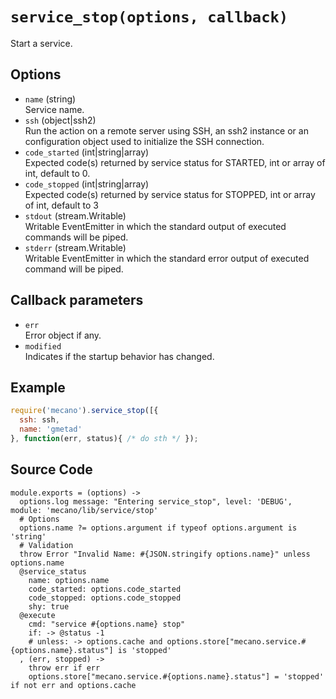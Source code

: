 
# `service_stop(options, callback)`

Start a service.

## Options

*   `name` (string)   
    Service name.   
*   `ssh` (object|ssh2)   
    Run the action on a remote server using SSH, an ssh2 instance or an
    configuration object used to initialize the SSH connection.   
*   `code_started` (int|string|array)   
    Expected code(s) returned by service status for STARTED, int or array of
    int, default to 0.   
*   `code_stopped` (int|string|array)   
    Expected code(s) returned by service status for STOPPED, int or array of 
    int, default to 3   
*   `stdout` (stream.Writable)   
    Writable EventEmitter in which the standard output of executed commands will
    be piped.   
*   `stderr` (stream.Writable)   
    Writable EventEmitter in which the standard error output of executed command
    will be piped.   

## Callback parameters

*   `err`   
    Error object if any.   
*   `modified`   
    Indicates if the startup behavior has changed.   

## Example

```js
require('mecano').service_stop([{
  ssh: ssh,
  name: 'gmetad'
}, function(err, status){ /* do sth */ });
```

## Source Code

    module.exports = (options) ->
      options.log message: "Entering service_stop", level: 'DEBUG', module: 'mecano/lib/service/stop'
      # Options
      options.name ?= options.argument if typeof options.argument is 'string'
      # Validation
      throw Error "Invalid Name: #{JSON.stringify options.name}" unless options.name
      @service_status
        name: options.name
        code_started: options.code_started
        code_stopped: options.code_stopped
        shy: true
      @execute
        cmd: "service #{options.name} stop"
        if: -> @status -1
        # unless: -> options.cache and options.store["mecano.service.#{options.name}.status"] is 'stopped'
      , (err, stopped) ->
        throw err if err
        options.store["mecano.service.#{options.name}.status"] = 'stopped' if not err and options.cache
